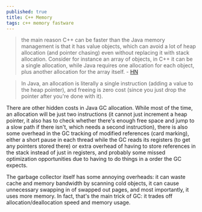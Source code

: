```yaml
---
published: true
title: C++ Memory
tags: c++ memory fastware
---
```

> the main reason C++ can be faster than the Java memory management is that it has value objects, which can avoid a lot of heap allocation (and pointer chasing) even without replacing it with stack allocation. Consider for instance an array of objects, in C++ it can be a single allocation, while Java requires one allocation for each object, plus another allocation for the array itself. - [HN](https://news.ycombinator.com/item?id=33575039)

> In Java, an allocation is literally a single instruction (adding a value to the heap pointer), and freeing is zero cost (since you just drop the pointer after you're done with it).

There are other hidden costs in Java GC allocation. While most of the time, an allocation will be just two instructions (it cannot just increment a heap pointer, it also has to check whether there's enough free space and jump to a slow path if there isn't, which needs a second instruction), there is also some overhead in the GC tracking of modified references (card marking), either a short pause in each thread while the GC reads its registers (to get any pointers stored there) or extra overhead of having to store references in the stack instead of just in registers, and probably some missed optimization opportunities due to having to do things in a order the GC expects.

The garbage collector itself has some annoying overheads: it can waste cache and memory bandwidth by scanning cold objects, it can cause unnecessary swapping in of swapped out pages, and most importantly, it uses more memory. In fact, that's the main trick of GC: it trades off allocation/deallocation speed and memory usage.